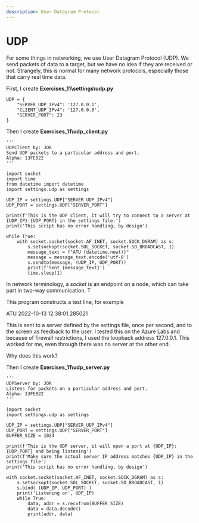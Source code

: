 ```yaml
---
description: User Datagram Protocol
---
```


# UDP

For some things in networking, we use User Datagram Protocol (UDP). We send packets of data to a target, but we have no idea if they are received or not. Strangely, this is normal for many network protocols, especially those that carry real time data.&#x20;

First, I create **Exercises\_11\settings\udp.py**

```
UDP = {
    "SERVER_UDP_IPv4": '127.0.0.1',
    "CLIENT_UDP_IPv4": '127.0.0.0',
    "SERVER_PORT": 23
}
```

Then I create **Exercises\_11\udp\_client.py**

```
'''
UDPClient by: JOR
Send UDP packets to a particular address and port.
Alpha: 13FEB22
'''

import socket
import time
from datetime import datetime
import settings.udp as settings

UDP_IP = settings.UDP["SERVER_UDP_IPv4"]
UDP_PORT = settings.UDP["SERVER_PORT"]

print(f'This is the UDP client, it will try to connect to a server at {UDP_IP}:{UDP_PORT} in the settings file.')
print('This script has no error handling, by design')

while True:
    with socket.socket(socket.AF_INET, socket.SOCK_DGRAM) as s:
        s.setsockopt(socket.SOL_SOCKET, socket.SO_BROADCAST, 1)
        message_text = f"ATU {datetime.now()}"
        message = message_text.encode('utf-8')
        s.sendto(message, (UDP_IP, UDP_PORT))
        print(f'Sent {message_text}')
        time.sleep(1)

```

In network terminology, a _socket_ is an endpoint on a node, which can take part in two-way communication. T

This program constructs a test line, for example&#x20;

ATU 2022-10-13 12:38:01.285021&#x20;

This is sent to a server defined by the settings file, once per second, and to the screen as feedback to the user. I tested this on the Azure Labs and because of firewall restrictions, I used the loopback address 127.0.0.1. This worked for me, even through there was no server at the other end.&#x20;

Why does this work?

Then I create **Exercises\_11\udp\_server.py**

```
'''
UDPServer by: JOR
Listens for packets on a particular address and port.
Alpha: 13FEB22
'''

import socket
import settings.udp as settings

UDP_IP = settings.UDP["SERVER_UDP_IPv4"]
UDP_PORT = settings.UDP["SERVER_PORT"]
BUFFER_SIZE = 1024

print(f'This is the UDP server, it will open a port at {UDP_IP}:{UDP_PORT} and being listening')
print(f'Make sure the actual server IP address matches {UDP_IP} in the settings file')
print('This script has no error handling, by design')

with socket.socket(socket.AF_INET, socket.SOCK_DGRAM) as s:
    s.setsockopt(socket.SOL_SOCKET, socket.SO_BROADCAST, 1)
    s.bind( (UDP_IP, UDP_PORT) )
    print('Listening on', UDP_IP)
    while True:
        data, addr = s.recvfrom(BUFFER_SIZE)
        data = data.decode()
        print(addr, data)
```
